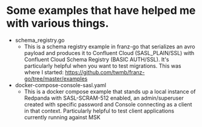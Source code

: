 # Some examples that have helped me with various things.

- schema_registry.go
  - This is a schema registry example in franz-go that serializes an avro payload and produces it to Confluent Cloud (SASL_PLAIN/SSL) with Confluent Cloud Schema Registry (BASIC AUTH/SSL). It's particularly helpful when you want to test migrations. This was where I started: https://github.com/twmb/franz-go/tree/master/examples
- docker-compose-console-sasl.yaml
  - This is a docker compose example that stands up a local instance of Redpanda with SASL-SCRAM-512 enabled, an admin/superuser created with specific password and Console connecting as a client in that context. Particularly helpful to test client applications currently running against MSK
